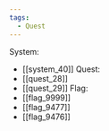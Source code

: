 ```yaml
---
tags:
  - Quest
---
```

System:
- [[system_40]]
Quest:
- [[quest_28]]
- [[quest_29]]
Flag:
- [[flag_9999]]
- [[flag_9477]]
- [[flag_9476]]
